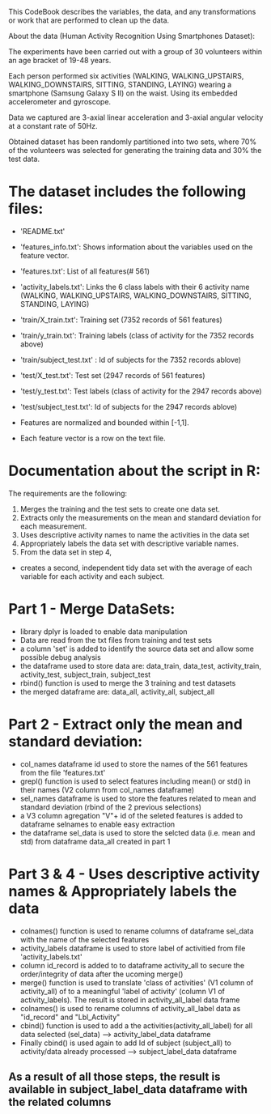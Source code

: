 This CodeBook describes the variables, the data, and any transformations or work that are performed to clean up the data.

About the data (Human Activity Recognition Using Smartphones Dataset):

The experiments have been carried out with a group of 30 volunteers within an age bracket of 19-48 years.

Each person performed six activities (WALKING, WALKING_UPSTAIRS, WALKING_DOWNSTAIRS, SITTING, STANDING, LAYING) wearing a smartphone (Samsung Galaxy S II) on the waist. Using its embedded accelerometer and gyroscope.

Data we captured  are 3-axial linear acceleration and 3-axial angular velocity at a constant rate of 50Hz.

Obtained dataset has been randomly partitioned into two sets, where 70% of the volunteers was selected for generating the training data and 30% the test data.

The dataset includes the following files:
=========================================

- 'README.txt'
- 'features_info.txt': Shows information about the variables used on the feature vector.
- 'features.txt': List of all features(# 561)
- 'activity_labels.txt': Links the 6 class labels with their 6 activity name (WALKING, WALKING_UPSTAIRS, WALKING_DOWNSTAIRS, SITTING, STANDING, LAYING)
- 'train/X_train.txt': Training set (7352 records of 561 features)
- 'train/y_train.txt': Training labels (class of activity for the 7352 records above)
- 'train/subject_test.txt' : Id of subjects for the 7352 records ablove)
- 'test/X_test.txt': Test set  (2947 records of 561 features)
- 'test/y_test.txt': Test labels (class of activity for the 2947 records above)
- 'test/subject_test.txt': Id of subjects for the 2947 records ablove)

- Features are normalized and bounded within [-1,1].
- Each feature vector is a row on the text file.

Documentation about the script in R:
=========================================
The requirements are the following:
1) Merges the training and the test sets to create one data set.
2) Extracts only the measurements on the mean and standard deviation for each measurement.
3) Uses descriptive activity names to name the activities in the data set
4) Appropriately labels the data set with descriptive variable names.
5) From the data set in step 4, 
- creates a second, independent tidy data set with the average of each variable for each activity and each subject.

Part 1 - Merge DataSets:
========================
- library dplyr is loaded to enable data manipulation
- Data are read from the txt files from training and test sets
- a column 'set' is added to identify the source data set and allow some possible debug analysis
- the dataframe used to store data are: data_train, data_test, activity_train, activity_test, subject_train, subject_test
- rbind() function is used to merge the 3 training and test datasets
- the merged dataframe are: data_all, activity_all, subject_all

Part 2 - Extract only the mean and standard deviation:
=======================================================
- col_names dataframe id used to store the names of the 561 features from the file 'features.txt'
- grepl() function is used to select features including mean() or std() in their names (V2 column from col_names dataframe)
- sel_names dataframe is used to store the features related to mean and standard deviation (rbind of the 2 previous selections)
- a V3 column agregation "V"+ id of the seleted features is added to dataframe selnames to enable easy extraction
- the dataframe sel_data is used to store the selcted data (i.e. mean and std) from dataframe data_all created in part 1

Part 3 & 4 - Uses descriptive activity names & Appropriately labels the data
============================================================================
- colnames() function is used to rename columns of dataframe sel_data with the name of the selected features
- activity_labels dataframe is used to store label of activitied from file 'activity_labels.txt'
- column id_record is added to to dataframe activity_all to secure the order/integrity of data after the ucoming merge()
- merge() function is used to translate 'class of activities' (V1 column of activity_all) of to a meaningful 'label of activity' (column  V1 of activity_labels). The result is stored in activity_all_label data frame
- colnames() is used to rename columns of activity_all_label data as "id_record" and "Lbl_Activity"
- cbind() function is used to add a the activities(activity_all_label) for all data selected (sel_data) --> activity_label_data dataframe
- Finally cbind() is used again to add Id of subject (subject_all) to activity/data already processed --> subject_label_data dataframe

As a result of all those steps, the result is available in subject_label_data dataframe with the related columns
- 
